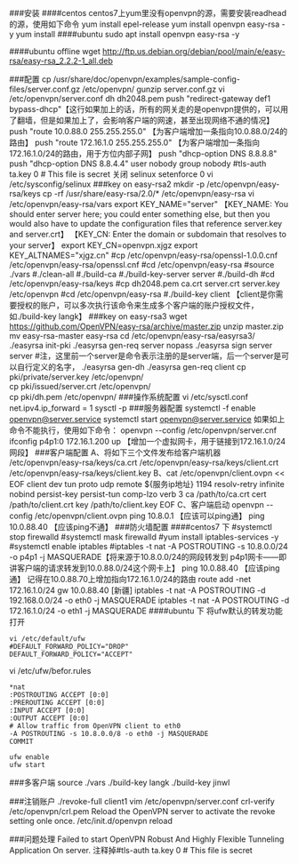 ###安装
####centos
	centos7上yum里没有openvpn的源，需要安装readhead的源，使用如下命令
	yum install epel-release
	yum install openvpn easy-rsa -y
	yum install 
####ubuntu
	sudo apt install openvpn easy-rsa -y

####ubuntu offline
	wget http://ftp.us.debian.org/debian/pool/main/e/easy-rsa/easy-rsa_2.2.2-1_all.deb
	
###配置
	cp /usr/share/doc/openvpn/examples/sample-config-files/server.conf.gz /etc/openvpn/
	gunzip server.conf.gz
	vi /etc/openvpn/server.conf
		dh dh2048.pem
		push "redirect-gateway def1 bypass-dhcp"【这行如果加上的话，所有的网关走的是openvpn提供的，可以用了翻墙，但是如果加上了，会影响客户端的网速，甚至出现网络不通的情况】
		push "route 10.0.88.0 255.255.255.0"	【为客户端增加一条指向10.0.88.0/24的路由】
		push "route 172.16.1.0 255.255.255.0"	【为客户端增加一条指向172.16.1.0/24的路由，用于方位内部子网】
		push "dhcp-option DNS 8.8.8.8"
		push "dhcp-option DNS 8.8.4.4"
		user nobody
		group nobody
		#tls-auth ta.key 0 # This file is secret
	关闭 selinux 
		setenforce 0 
		vi /etc/sysconfig/selinux
###key on easy-rsa2
	mkdir -p /etc/openvpn/easy-rsa/keys
	cp -rf /usr/share/easy-rsa/2.0/* /etc/openvpn/easy-rsa
	vi /etc/openvpn/easy-rsa/vars
		export KEY_NAME="server"
		【KEY_NAME: You should enter server here; you could enter something else, but then you would also have to update the configuration files that reference server.key and server.crt】
		【KEY_CN: Enter the domain or subdomain that resolves to your server】
		export KEY_CN=openvpn.xjgz
		export KEY_ALTNAMES="xjgz.cn"
	#cp /etc/openvpn/easy-rsa/openssl-1.0.0.cnf /etc/openvpn/easy-rsa/openssl.cnf
	#cd /etc/openvpn/easy-rsa
	#source ./vars
	#./clean-all
	#./build-ca
	#./build-key-server server
	#./build-dh
	#cd /etc/openvpn/easy-rsa/keys
	#cp dh2048.pem ca.crt server.crt server.key /etc/openvpn
	#cd /etc/openvpn/easy-rsa
	#./build-key client	【client是你需要授权的账户，可以多次执行该命令来生成多个客户端的账户授权文件，如./build-key langk】
###key on easy-rsa3
	wget https://github.com/OpenVPN/easy-rsa/archive/master.zip
	unzip master.zip
	mv easy-rsa-master easy-rsa
	cd /etc/openvpn/easy-rsa/easyrsa3/	
	./easyrsa init-pki
	./easyrsa gen-req server nopass
	./easyrsa sign server server #注，这里前一个server是命令表示注册的是server端，后一个server是可以自行定义的名字，
	./easyrsa gen-dh
	./easyrsa gen-req client
	cp pki/private/server.key /etc/openvpn/             
	cp pki/issued/server.crt /etc/openvpn/                          
	cp pki/dh.pem /etc/openvpn/
###操作系统配置
	vi /etc/sysctl.conf
	net.ipv4.ip_forward = 1
	sysctl -p
###服务器配置
	systemctl -f enable openvpn@server.service
	systemctl start openvpn@server.service
	如果如上命令不能执行，使用如下命令：
		openvpn --config /etc/openvpn/server.cnf
	ifconfig p4p1:0 172.16.1.200 up	【增加一个虚拟网卡，用于链接到172.16.1.0/24网段】
###客户端配置
	A、将如下三个文件发布给客户端机器	
		/etc/openvpn/easy-rsa/keys/ca.crt
		/etc/openvpn/easy-rsa/keys/client.crt
		/etc/openvpn/easy-rsa/keys/client.key
	B、cat /etc/openvpn/client.ovpn << EOF
		client
		dev tun
		proto udp
		remote ${服务ip地址} 1194
		resolv-retry infinite
		nobind
		persist-key
		persist-tun
		comp-lzo
		verb 3
		ca /path/to/ca.crt
		cert /path/to/client.crt
		key /path/to/client.key
		EOF
	C、客户端启动
		openvpn --config /etc/openvpn/client.ovpn
		ping 10.8.0.1	【应该可以ping通】
		ping 10.0.88.40	【应该ping不通】
###防火墙配置
####centos7 下
	#systemctl stop firewalld
	#systemctl mask firewalld
	#yum install iptables-services -y
	#systemctl enable iptables
	#iptables -t nat -A POSTROUTING -s 10.8.0.0/24 -o p4p1 -j MASQUERADE【将来源于10.8.0.0/24的网段转发到 p4p1网卡——即讲客户端的请求转发到10.0.88.0/24这个网卡上】
	ping 10.0.88.40	【应该ping通】
	记得在10.0.88.70上增加指向172.16.1.0/24的路由
		route add -net 172.16.1.0/24 gw 10.0.88.40
	[新疆]
		iptables -t nat -A POSTROUTING -d 192.168.0.0/24 -o eth0 -j MASQUERADE
		iptables -t nat -A POSTROUTING -d 172.16.1.0/24 -o eth1 -j MASQUERADE
####ubuntu 下
将ufw默认的转发功能打开
	
	vi /etc/default/ufw	
	#DEFAULT_FORWARD_POLICY="DROP"
	DEFAULT_FORWARD_POLICY="ACCEPT"
	
vi /etc/ufw/befor.rules
```	
*nat
:POSTROUTING ACCEPT [0:0]
:PREROUTING ACCEPT [0:0]
:INPUT ACCEPT [0:0]
:OUTPUT ACCEPT [0:0]
# Allow traffic from OpenVPN client to eth0
-A POSTROUTING -s 10.8.0.0/8 -o eth0 -j MASQUERADE
COMMIT
```
	ufw enable
	ufw start
###多客户端
	source ./vars
	./build-key langk
	./build-key jinwl

###注销账户
	./revoke-full client1
	vim /etc/openvpn/server.conf
	crl-verify /etc/openvpn/crl.pem
	Reload the OpenVPN server to activate the revoke setting onle once.
	/etc/init.d/openvpn reload

###问题处理
	Failed to start OpenVPN Robust And Highly Flexible Tunneling Application On server.
	注释掉#tls-auth ta.key 0 # This file is secret
